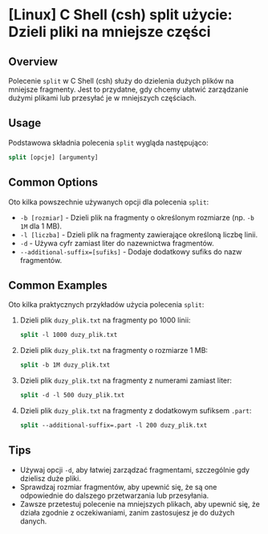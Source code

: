 # [Linux] C Shell (csh) split użycie: Dzieli pliki na mniejsze części

## Overview
Polecenie `split` w C Shell (csh) służy do dzielenia dużych plików na mniejsze fragmenty. Jest to przydatne, gdy chcemy ułatwić zarządzanie dużymi plikami lub przesyłać je w mniejszych częściach.

## Usage
Podstawowa składnia polecenia `split` wygląda następująco:

```csh
split [opcje] [argumenty]
```

## Common Options
Oto kilka powszechnie używanych opcji dla polecenia `split`:

- `-b [rozmiar]` - Dzieli plik na fragmenty o określonym rozmiarze (np. `-b 1M` dla 1 MB).
- `-l [liczba]` - Dzieli plik na fragmenty zawierające określoną liczbę linii.
- `-d` - Używa cyfr zamiast liter do nazewnictwa fragmentów.
- `--additional-suffix=[sufiks]` - Dodaje dodatkowy sufiks do nazw fragmentów.

## Common Examples
Oto kilka praktycznych przykładów użycia polecenia `split`:

1. Dzieli plik `duzy_plik.txt` na fragmenty po 1000 linii:
   ```csh
   split -l 1000 duzy_plik.txt
   ```

2. Dzieli plik `duzy_plik.txt` na fragmenty o rozmiarze 1 MB:
   ```csh
   split -b 1M duzy_plik.txt
   ```

3. Dzieli plik `duzy_plik.txt` na fragmenty z numerami zamiast liter:
   ```csh
   split -d -l 500 duzy_plik.txt
   ```

4. Dzieli plik `duzy_plik.txt` na fragmenty z dodatkowym sufiksem `.part`:
   ```csh
   split --additional-suffix=.part -l 200 duzy_plik.txt
   ```

## Tips
- Używaj opcji `-d`, aby łatwiej zarządzać fragmentami, szczególnie gdy dzielisz duże pliki.
- Sprawdzaj rozmiar fragmentów, aby upewnić się, że są one odpowiednie do dalszego przetwarzania lub przesyłania.
- Zawsze przetestuj polecenie na mniejszych plikach, aby upewnić się, że działa zgodnie z oczekiwaniami, zanim zastosujesz je do dużych danych.